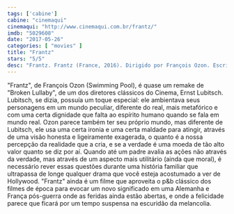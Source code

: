 ```yaml
---
tags: ['cabine']
cabine: "cinemaqui"
cinemaqui: "http://www.cinemaqui.com.br/frantz/"
imdb: "5029608"
date: "2017-05-26"
categories: [ "movies" ]
title: "Frantz"
stars: "5/5"
desc: "Frantz. Frantz (France, 2016). Dirigido por François Ozon. Escrito por François Ozon, Philippe Piazzo, Ernst Lubitsch, Reginald Berkeley, Samson Raphaelson, Ernest Vajda, Maurice Rostand. Com Pierre Niney (Adrien Rivoire), Paula Beer (Anna), Ernst Stötzner (Doktor Hans Hoffmeister), Marie Gruber (Magda Hoffmeister), Johann von Bülow (Kreutz), Anton von Lucke (Frantz Hoffmeister), Cyrielle Clair (La mère d'Adrien), Alice de Lencquesaing (Fanny), Axel Wandtke (Le réceptionniste de l'hôtel)."
---
```

"Frantz", de François Ozon (Swimming Pool), é quase um remake de "Broken Lullaby", de um dos diretores clássicos do Cinema, Ernst Lubitsch. Lubitsch, se dizia, possuía um toque especial: ele ambientava seus personagens em um mundo peculiar, diferente do real, mais metafórico e com uma certa dignidade que falta ao espírito humano quando se fala em mundo real. Ozon parece também ter seu próprio mundo, mas diferente de Lubitsch, ele usa uma certa ironia e uma certa maldade para atingir, através de uma visão honesta e ligeiramente exagerada, o quanto é a nossa percepção da realidade que a cria, e se a verdade é uma moeda de tão alto valor quanto se diz por aí. Quando até um padre avalia as ações não através da verdade, mas através de um aspecto mais utilitário (ainda que moral), é necessário rever essas questões durante uma história familiar que ultrapassa de longe qualquer drama que você esteja acostumado a ver de Hollywood. "Frantz" ainda é um filme que aproveita o p&b clássico dos filmes de época para evocar um novo significado em uma Alemanha e França pós-guerra onde as feridas ainda estão abertas, e onde a felicidade parece que ficará por um tempo suspensa na escuridão da melancolia.
